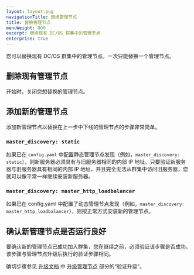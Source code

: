 ```yaml
---
layout: layout.pug
navigationTitle: 替换管理节点
title: 替换管理节点
menuWeight: 800
excerpt: 替换现有 DC/OS 群集中的管理节点
enterprise: true
---
```




您可以替换现有 DC/OS 群集中的管理节点。一次只能替换一个管理节点。

## 删除现有管理节点

开始时，关闭您想替换的管理节点。

## 添加新的管理节点

添加新管理节点以替换在上一步中下线的管理节点的步骤非常简单。

### `master_discovery: static`

如果已在 `config.yaml` 中配置静态管理节点发现（例如，`master_discovery: static`），则新服务器必须具有与旧服务器相同的内部 IP 地址。只要验证新服务器与旧服务器具有相同的内部 IP 地址，并且完全无法从群集中访问旧服务器，您就可以像平常一样继续安装新服务器。

### `master_discovery: master_http_loadbalancer`

如果已在 config.yaml 中配置了动态管理节点发现（例如，`master_discovery: master_http_loadbalancer`），则按正常方式安装新的管理节点。

## 确认新管理节点是否运行良好

要确认新的管理节点已成功加入群集，您在继续之前，必须验证该步骤是否成功。该步骤与管理节点升级后执行的验证步骤相同。

确切步骤参见 [升级文档](/dcos/cn/1.12/installing/production/upgrading/) 中 [升级管理节点](/dcos/cn/1.12/installing/production/upgrading/#dcos-masters) 部分的“验证升级”。
